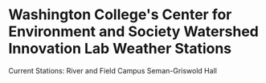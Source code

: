 # Washington College's Center for Environment and Society Watershed Innovation Lab Weather Stations
Current Stations:
River and Field Campus
Seman-Griswold Hall
